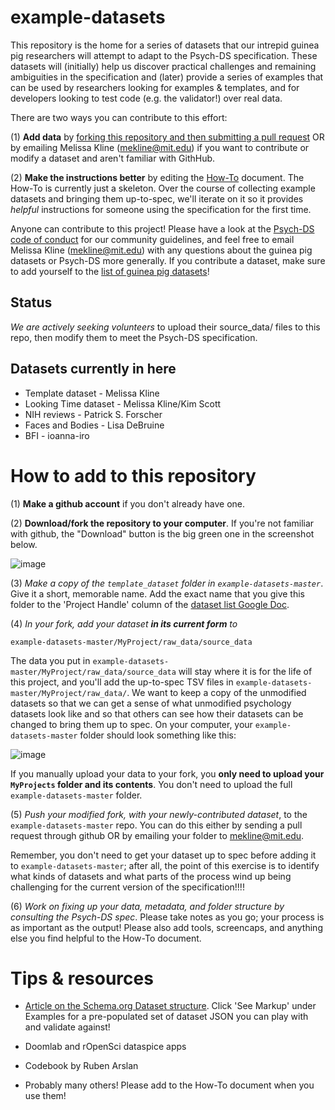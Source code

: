 # example-datasets

This repository is the home for a series of datasets that our intrepid guinea pig researchers will attempt to adapt to the Psych-DS specification. These datasets will (initially) help us discover practical challenges and remaining ambiguities in the specification and (later) provide a series of examples that can be used by researchers looking for examples & templates, and for developers looking to test code (e.g. the validator!) over real data.

There are two ways you can contribute to this effort:

(1) **Add data** by [forking this repository and then submitting a pull request](https://help.github.com/articles/creating-a-pull-request/) OR by emailing Melissa Kline (mekline@mit.edu) if you want to contribute or modify a dataset and aren't familiar with GithHub.

(2) **Make the instructions better** by editing the [How-To](https://docs.google.com/document/d/1k3ZzAF8vrJeIcMN3q5g_l7WJtoybokvq5ueYVH0dcC8/edit?usp=sharing) document. The How-To is currently just a skeleton. Over the course of collecting example datasets and bringing them up-to-spec, we'll iterate on it so it provides *helpful* instructions for someone using the specification for the first time. 

Anyone can contribute to this project! Please have a look at the [Psych-DS code of conduct](https://github.com/psych-ds/psych-DS/blob/master/CODE_OF_CONDUCT.md) for our community guidelines, and feel free to email Melissa Kline (mekline@mit.edu) with any questions about the guinea pig datasets or Psych-DS more generally.  If you contribute a dataset, make sure to add yourself to the [list of guinea pig datasets](https://docs.google.com/spreadsheets/d/1QcfJqGPyBkdO0n4rCcye-Nfb3XWRYETOF3NMbwwPyJ4/edit?usp=sharing)!


## Status

*We are actively seeking volunteers* to upload their source_data/ files to this repo, then modify them to meet the Psych-DS specification. 

## Datasets currently in here

* Template dataset - Melissa Kline
* Looking Time dataset - Melissa Kline/Kim Scott
* NIH reviews - Patrick S. Forscher
* Faces and Bodies - Lisa DeBruine
* BFI - ioanna-iro

# How to add to this repository

(1) **Make a github account** if you don't already have one.

(2) **Download/fork the repository to your computer**. If you're not familiar with github, the "Download" button is the big green one in the screenshot below.

![image](https://user-images.githubusercontent.com/5552513/50309183-786a0c00-0463-11e9-9b08-2bcd3f1c5241.png)

(3) *Make a copy of the `template_dataset` folder in `example-datasets-master`*. Give it a short, memorable name. Add the exact name that you give this folder to the 'Project Handle' column of the [dataset list Google Doc](https://docs.google.com/spreadsheets/d/1QcfJqGPyBkdO0n4rCcye-Nfb3XWRYETOF3NMbwwPyJ4/edit?usp=sharing).

(4) *In your fork, add your dataset **in its current form** to* 
```
example-datasets-master/MyProject/raw_data/source_data 
```

The data you put in `example-datasets-master/MyProject/raw_data/source_data` will stay where it is for the life of this project, and you'll add the up-to-spec TSV files in `example-datasets-master/MyProject/raw_data/`. We want to keep a copy of the unmodified datasets so that we can get a sense of what unmodified psychology datasets look like and so that others can see how their datasets can be changed to bring them up to spec. On your computer, your `example-datasets-master` folder should look something like this:

![image](https://user-images.githubusercontent.com/5552513/50308632-7d2dc080-0461-11e9-995e-bf7c8b651278.png)

If you manually upload your data to your fork, you **only need to upload your `MyProjects` folder and its contents**. You don't need to upload the full `example-datasets-master` folder.

(5) *Push your modified fork, with your newly-contributed dataset*, to the `example-datasets-master` repo. You can do this either by sending a pull request through github OR by emailing your folder to mekline@mit.edu.

Remember, you don't need to get your dataset up to spec before adding it to `example-datasets-master`; after all, the point of this exercise is to identify what kinds of datasets and what parts of the process wind up being challenging for the current version of the specification!!!!

(6) *Work on fixing up your data, metadata, and folder structure by consulting the Psych-DS spec*. Please take notes as you go; your process is as important as the output! Please also add tools, screencaps, and anything else you find helpful to the How-To document.

# Tips & resources

* [Article on the Schema.org Dataset structure](https://developers.google.com/search/docs/data-types/dataset). Click 'See Markup' under Examples for a pre-populated set of dataset JSON you can play with and validate against!

* Doomlab and rOpenSci dataspice apps

* Codebook by Ruben Arslan

* Probably many others! Please add to the How-To document when you use them!


